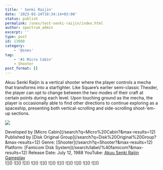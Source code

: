 ```yaml
---
title: ' Senki Raijin'
date: '2023-03-14T10:34:14+03:00'
status: publish
permalink: /snes/test-senki-raijin/index.html
author: spectrum_admin
excerpt: ''
type: post
id: 13080
category:
    - '@snes'
tag:
    - '#1 Micro Cabin'
    - Shooter
post_format: []
---
```

Akuu Senki Raijin is a vertical shooter where the player controls a mecha that transforms into a starfighter. Like Square’s earlier semi-classic Thexder, the player can opt to change between the two modes of their craft at certain points during each level. Upon touching ground as the mecha, the player is occasionally able to find other directions to continue exploring as a spaceship, presenting both vertical-scrolling and side-scrolling shoot-’em-up sections.

![](https://wsrv.nl/?url=https://images.launchbox-app.com/899993d7-0195-405e-865e-5d9b5dfc218d.jpg&output=webp&maxage=1d)

<div class="game-info">Developed by [Micro Cabin](/search?q=Micro%20Cabin?&max-results=12)  
Published by [Disk Original Group](/search?q=Disk%20Original%20Group?&max-results=12)  
Genre: [Shooter](/search?q=Shooter?&max-results=12)  
Platform: [Famicom Disk System](/search/label/%40famicom?&amp;max-results=12)  
Release Date: July 12, 1988  
YouTube: <a href="" rel="nofollow noopener" target="_blank">Akuu Senki Raijin Gameplay</a></div><div class="game-media">![]() ![]() ![]() ![]() ![]() ![]() ![]() ![]() ![]() ![]() ![]()</div>
